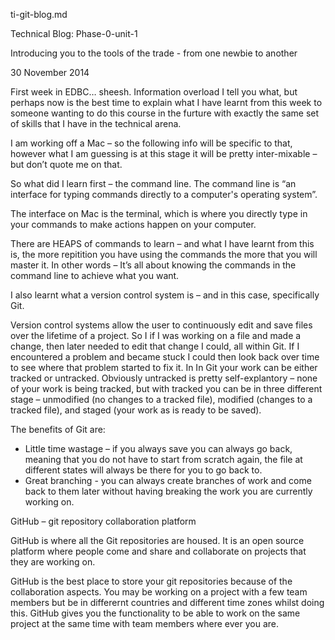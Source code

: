 ti-git-blog.md

Technical Blog: Phase-0-unit-1

Introducing you to the tools of the trade - from one newbie to another

30 November 2014

First week in EDBC… sheesh.  Information overload I tell you what, but perhaps now is the best time to explain what I have learnt from this week to someone wanting to do this course in the furture with exactly the same set of skills that I have in the technical arena.

I am working off a Mac – so the following info will be specific to that, however what I am guessing is at this stage it will be pretty inter-mixable – but don’t quote me on that.

So what did I learn first – the command line.  The command line is “an interface for typing commands directly to a computer's operating system”.

The interface on Mac is the terminal, which is where you directly type in your commands to make actions happen on your computer.

There are HEAPS of commands to learn – and what I have learnt from this is, the more repitition you have using the commands the more that you will master it. In other words – It’s all about knowing the commands in the command line to achieve what you want.

I also learnt what a version control system is – and in this case, specifically Git.  

Version control systems allow the user to continuously edit and save files over the lifetime of a project. So I if I was working on a file and made a change, then later needed to edit that change I could, all within Git.  If I encountered a problem and became stuck I could then look back over time to see where that problem started to fix it. In 
In Git your work can be either tracked or untracked. Obviously untracked is pretty self-explantory – none of your work is being tracked, but with tracked you can be in three different stage – unmodified (no changes to a tracked file), modified (changes to a tracked file), and staged (your work as is ready to be saved).

The benefits of Git are:

-  Little time wastage – if you always save you can always go back, meaning that you do not have to start from scratch again, the file at different states will always be there for you to go back to.
- Great branching  - you can always create branches of work and come back to them later without having breaking the  work you are currently working on.


GitHub – git repository collaboration platform

GitHub is where all the Git repositories are housed.  It is an open source platform where people come and share and collaborate on projects that they are working on.

GitHub is the best place to store your git repositories because of the collaboration aspects.  You may be working on a project with a few team members but be in differernt countries and different time zones whilst doing this.  GitHub gives you the functionality to be able to work on the same project at the same time with team members where ever you are.
